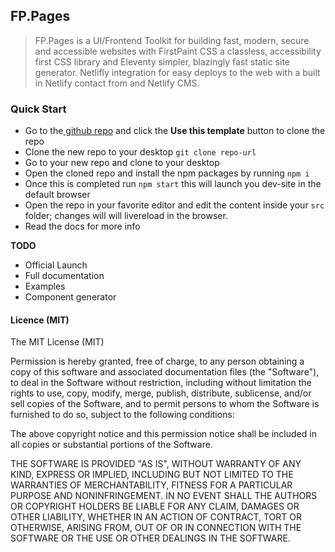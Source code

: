 ## FP.Pages

>FP.Pages is a UI/Frontend Toolkit for building fast, modern, secure and accessible websites with FirstPaint CSS a classless, accessibility first CSS library and Eleventy simpler, blazingly fast static site generator. Netlifly integration for easy deploys to the web with a built in Netlify contact from and Netlify CMS.

### Quick Start

- Go to the[ github repo](https://github.com/shawn-sandy/fp-pages) and click the **Use this template** button to clone the repo
- Clone the new repo to your desktop `git clone repo-url`
- Go to your new repo and clone to your desktop
- Open the cloned repo and install the npm packages by running `npm i`
- Once this is completed run `npm start` this will launch you dev-site in the default browser
- Open the repo in your favorite editor and edit the content inside your `src` folder; changes will will livereload in the browser.
- Read the docs for more info

**TODO**

- Official Launch
- Full documentation
- Examples
- Component generator

#### Licence (MIT)

The MIT License (MIT)

Permission is hereby granted, free of charge, to any person obtaining a copy of this software and associated documentation files (the "Software"), to deal in the Software without restriction, including without limitation the rights to use, copy, modify, merge, publish, distribute, sublicense, and/or sell copies of the Software, and to permit persons to whom the Software is furnished to do so, subject to the following conditions:

The above copyright notice and this permission notice shall be included in all copies or substantial portions of the Software.

THE SOFTWARE IS PROVIDED "AS IS", WITHOUT WARRANTY OF ANY KIND, EXPRESS OR IMPLIED, INCLUDING BUT NOT LIMITED TO THE WARRANTIES OF MERCHANTABILITY, FITNESS FOR A PARTICULAR PURPOSE AND NONINFRINGEMENT. IN NO EVENT SHALL THE AUTHORS OR COPYRIGHT HOLDERS BE LIABLE FOR ANY CLAIM, DAMAGES OR OTHER LIABILITY, WHETHER IN AN ACTION OF CONTRACT, TORT OR OTHERWISE, ARISING FROM, OUT OF OR IN CONNECTION WITH THE SOFTWARE OR THE USE OR OTHER DEALINGS IN THE SOFTWARE.
